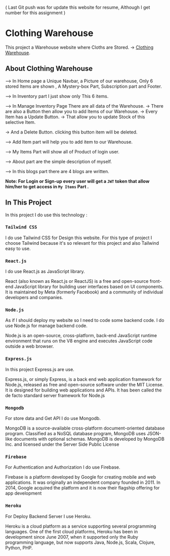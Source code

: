 ( Last Git push was for update this website for resume, Although I get number for this assignment )

# Clothing Warehouse

This project a Warehouse website where Cloths are Stored. ->  [Clothing Warehouse](https://warehouse-32ec4.web.app/).


## About Clothing Warehouse

--> In Home page a Unique Navbar, a Picture of our warehouse, Only 6 stored Items are shown , A Mystery-box Part, Subscription part and Footer.  

--> In Inventory part I just show only This 6 items.

--> In Manage Inventory Page There are all data of the Warehouse. 
   -> There are also a Button then allow you to add Items of our Warehouse.
   -> Every Item has a Update Button.
     -> That allow you to update Stock of this selective Item.

   -> And a Delete Button. clicking this button item will be deleted.

--> Add Item part will help you to add item to our Warehouse.

--> My Items Part will show all of Product of login user.

--> About part are the simple description of myself.

--> In this blogs part there are 4 blogs are written.


**Note: For Login or Sign-up every user will get a `JWT` token that allow him/her to get access in `My Items` Part .**



## In This Project 

In this project I do use this technology :

### `Tailwind CSS`

I do use Tailwind CSS for Design this website. 
For this type of project I choose Tailwind because it's so relevant for this project and also Tailwind easy to use.

### `React.js`

I do use React.js as JavaScript library.

React (also known as React.js or ReactJS) is a free and open-source front-end JavaScript library for building user interfaces based on UI components. It is maintained by Meta (formerly Facebook) and a community of individual developers and companies.

### `Node.js`

As if I should deploy my website so I need to code some backend code. I do use Node.js for manage backend code.  

Node.js is an open-source, cross-platform, back-end JavaScript runtime environment that runs on the V8 engine and executes JavaScript code outside a web browser. 

### `Express.js`

In this project Express.js are use.

Express.js, or simply Express, is a back end web application framework for Node.js, released as free and open-source software under the MIT License. It is designed for building web applications and APIs. It has been called the de facto standard server framework for Node.js

### `Mongodb`

For store data and Get API I do use Mongodb. 

MongoDB is a source-available cross-platform document-oriented database program. Classified as a NoSQL database program, MongoDB uses JSON-like documents with optional schemas. MongoDB is developed by MongoDB Inc. and licensed under the Server Side Public License

### `Firebase`

For Authentication and Authorization I do use Firebase. 

Firebase is a platform developed by Google for creating mobile and web applications. It was originally an independent company founded in 2011. In 2014, Google acquired the platform and it is now their flagship offering for app development

### `Heroku`

For Deploy Backend Server I use Heroku. 

Heroku is a cloud platform as a service supporting several programming languages. One of the first cloud platforms, Heroku has been in development since June 2007, when it supported only the Ruby programming language, but now supports Java, Node.js, Scala, Clojure, Python, PHP.



